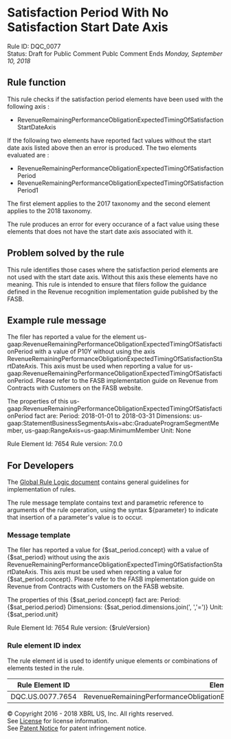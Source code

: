 # Satisfaction Period With No Satisfaction Start Date Axis
Rule ID: DQC_0077  
Status: Draft for Public Comment
Publc Comment Ends *Monday, September 10, 2018*

## Rule function 
This rule checks if the satisfaction period elements have been used with the following axis :

- RevenueRemainingPerformanceObligationExpectedTimingOfSatisfactionStartDateAxis

If the following two elements have reported fact values without the start date axis listed above then an error is produced. The two elements evaluated are :

- RevenueRemainingPerformanceObligationExpectedTimingOfSatisfactionPeriod
- RevenueRemainingPerformanceObligationExpectedTimingOfSatisfactionPeriod1

The first element applies to the 2017 taxonomy and the second element applies to the 2018 taxonomy.

The rule produces an error for every occurance of a fact value using these elements that does not have the start date axis associated with it.

## Problem solved by the rule
This rule identifies those cases where the satisfaction period elements are not used with the start date axis. Without this axis these elements have no meaning. This rule is intended to ensure that filers follow the guidance defined in the Revenue recognition implementation guide published by the FASB.

## Example rule message
The filer has reported a value for the element  us-gaap:RevenueRemainingPerformanceObligationExpectedTimingOfSatisfactionPeriod with a value of P10Y without using the axis RevenueRemainingPerformanceObligationExpectedTimingOfSatisfactionStartDateAxis. This axis must be used when reporting a value for us-gaap:RevenueRemainingPerformanceObligationExpectedTimingOfSatisfactionPeriod. Please refer to the FASB implementation guide on Revenue from Contracts with Customers  on the FASB website.

The properties of this us-gaap:RevenueRemainingPerformanceObligationExpectedTimingOfSatisfactionPeriod fact are:
Period: 2018-01-01 to 2018-03-31
Dimensions: us-gaap:StatementBusinessSegmentsAxis=abc:GraduateProgramSegmentMember, us-gaap:RangeAxis=us-gaap:MinimumMember
Unit: None

Rule Element Id: 7654
Rule version: 7.0.0

## For Developers
The [Global Rule Logic document](https://github.com/DataQualityCommittee/dqc_us_rules/blob/master/docs/GlobalRuleLogic.md) contains general guidelines for implementation of rules.

The rule message template contains text and parametric reference to arguments of the rule operation, using the syntax ${parameter} to indicate that insertion of a parameter's value is to occur.

### Message template
The filer has reported a value for {$sat_period.concept} with a value of {$sat_period} without using the axis RevenueRemainingPerformanceObligationExpectedTimingOfSatisfactionStartDateAxis. This axis must be used when reporting a value for {$sat_period.concept}. Please refer to the FASB implementation guide on Revenue from Contracts with Customers on the FASB website.

The properties of this {$sat_period.concept} fact are:
Period: {$sat_period.period}
Dimensions: {$sat_period.dimensions.join(', ','=')}
Unit: {$sat_period.unit}

Rule Element Id: 7654
Rule version: {$ruleVersion}

### Rule element ID index 
The rule element id is used to identify unique elements or combinations of elements tested in the rule. 

|Rule Element ID|Element|
|--------|--------|
|DQC.US.0077.7654|RevenueRemainingPerformanceObligationExpectedTimingOfSatisfactionStartDateAxis|

© Copyright 2016 - 2018 XBRL US, Inc. All rights reserved.   
See [License](https://xbrl.us/dqc-license) for license information.  
See [Patent Notice](https://xbrl.us/dqc-patent) for patent infringement notice.
